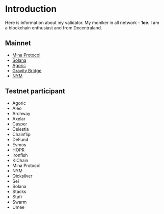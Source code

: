 # Introduction
Here is information about my validator. My moniker in all network - **1ce**. I am a blockchain enthusiast and from Decentraland.
## Mainnet
* [Mina Protocol](https://mina.staketab.com/mainnet/validator/B62qpwXadr3bwPsV5M7NSTZUGRaED3FPy4Ju517PqTZWWfjS8h2dy9K)
* [Solana](https://www.validators.app/?q=Cr3NTaeoAVcT2qJsXxyx3V3XraVWD7Mje3TGzvK9xwsq&network=mainnet&order=&refresh=&commit=Search)
* [Agoric](https://explorer-test.agoric.nodes.guru/validator/agoricvaloper19zqc6h7d3lff204rsr02qzxceea7kule54j0hw)
* [Gravity Bridge](https://www.mintscan.io/gravity-bridge/validators/gravityvaloper1xuegmnp2q89nf0y2gt8fwn6c0tghrpnw7px2as)
* [NYM](https://mixnet.explorers.guru/mixnode/BVDVtmNbZRgPKU81uBkrgfj5TnhtZqQcPAwxD48jcfMd)

## Testnet participant
* Agoric
* Aleo
* Archway
* Axelar
* Casper
* Celestia
* Chainflip
* DeFund
* Evmos
* HOPR
* Ironfish
* KiChain
* Mina Protocol
* NYM
* Qicksilver
* Sei
* Solana
* Stacks
* Stafi
* Swarm
* Umee
